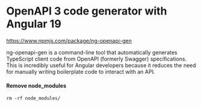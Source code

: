 # OpenAPI 3 code generator with Angular 19

https://www.npmjs.com/package/ng-openapi-gen

ng-openapi-gen is a command-line tool that automatically generates TypeScript client code from OpenAPI (formerly Swagger) specifications. This is incredibly useful for Angular developers because it reduces the need for manually writing boilerplate code to interact with an API.

#### Remove node_modules

```
rm -rf node_modules/
```
